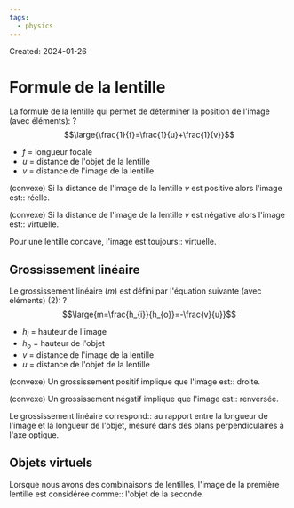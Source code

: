 ```yaml
---
tags:
  - physics
---
```

Created: 2024-01-26

# Formule de la lentille

La formule de la lentille qui permet de déterminer la position de l'image (avec éléments):
?
$$\large{\frac{1}{f}=\frac{1}{u}+\frac{1}{v}}$$
- $f$ = longueur focale
- $u$ = distance de l'objet de la lentille
- $v$ = distance de l'image de la lentille
<!--SR:!2024-04-02,39,250-->

(convexe) Si la distance de l'image de la lentille $v$ est positive alors l'image est:: réelle.
<!--SR:!2024-03-12,20,210-->
(convexe) Si la distance de l'image de la lentille $v$ est négative alors l'image est:: virtuelle.
<!--SR:!2024-03-03,22,250-->
Pour une lentille concave, l'image est toujours:: virtuelle.
<!--SR:!2024-04-03,39,230-->

## Grossissement linéaire

Le grossissement linéaire ($m$) est défini par l'équation suivante (avec éléments) (2):
?
$$\large{m=\frac{h_{i}}{h_{o}}=-\frac{v}{u}}$$
- $h_{i}$ = hauteur de l'image
- $h_{o}$ = hauteur de l'objet
- $v$ = distance de l'image de la lentille
- $u$ = distance de l'objet de la lentille
<!--SR:!2024-03-22,33,230-->

(convexe) Un grossissement positif implique que l'image est:: droite.
<!--SR:!2024-03-08,6,190-->
(convexe) Un grossissement négatif implique que l'image est:: renversée.
<!--SR:!2024-03-04,23,270-->

Le grossissement linéaire correspond:: au rapport entre la longueur de l'image et la longueur de l'objet, mesuré dans des plans perpendiculaires à l'axe optique.
<!--SR:!2024-03-13,24,227-->


## Objets virtuels
Lorsque nous avons des combinaisons de lentilles, l'image de la première lentille est considérée comme:: l'objet de la seconde.
<!--SR:!2024-03-08,27,250-->
